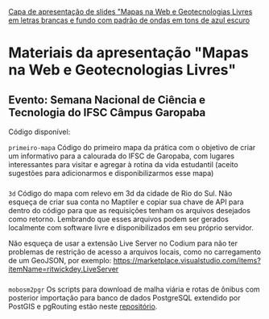 [Capa de apresentação de slides "Mapas na Web e Geotecnologias Livres em letras brancas e fundo com padrão de ondas em tons de azul escuro](capa.jpg)

# Materiais da apresentação "Mapas na Web e Geotecnologias Livres"

## Evento: Semana Nacional de Ciência e Tecnologia do IFSC Câmpus Garopaba

Código disponível:

```primeiro-mapa``` Código do primeiro mapa da prática com o objetivo de criar um informativo para a calourada do IFSC de Garopaba, com lugares interessantes para visitar e agregar à rotina da vida estudantil (aceito sugestões para adicionarmos e disponibilizarmos esse mapa)

###

```3d``` Código do mapa com relevo em 3d da cidade de Rio do Sul. Não esqueça de criar sua conta no Maptiler e copiar sua chave de API para dentro do código para que as requisições tenham os arquivos desejados como retorno. Lembrando que esses arquivos podem ser gerados localmente com software livre e disponibilizados em seu próprio servidor.

Não esqueça de usar a extensão Live Server no Codium para não ter problemas de restrição de acesso a arquivos locais, como no carregamento de um GeoJSON, por exemplo: https://marketplace.visualstudio.com/items?itemName=ritwickdey.LiveServer

###

```mobosm2pgr``` Os scripts para download de malha viária e rotas de ônibus com posterior importação para banco de dados PostgreSQL extendido por PostGIS e pgRouting estão neste [repositório](https://github.com/elmoneto/mobosm2pgr).